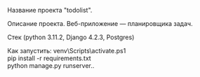 Название проекта "todolist".

Описание проекта. Веб-приложение — планировщика задач.

Стек (python 3.11.2, Django 4.2.3, Postgres)

Как запустить:
venv\Scripts\activate.ps1 \
pip install -r requirements.txt \
python manage.py runserver..
